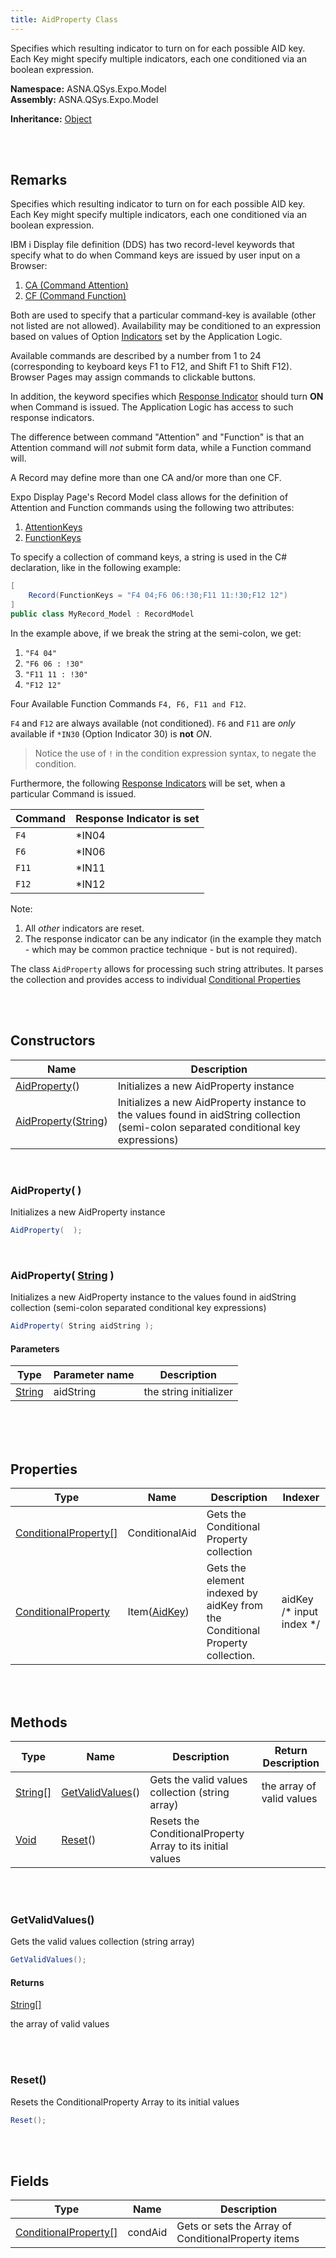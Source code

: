 ```yaml
---
title: AidProperty Class
---
```


Specifies which resulting indicator to turn on for each possible AID key. Each Key might specify multiple indicators, each one conditioned via an boolean expression.

**Namespace:** ASNA.QSys.Expo.Model <br/>
**Assembly:** ASNA.QSys.Expo.Model

**Inheritance:** [Object](https://docs.microsoft.com/en-us/dotnet/api/system.object)

<br>
<br>

## Remarks

Specifies which resulting indicator to turn on for each possible AID key. Each Key might specify multiple indicators, each one conditioned via an boolean expression.

IBM i Display file definition (DDS) has two record-level keywords that specify what to do when Command keys are issued by user input on a Browser:

1. [CA (Command Attention)](https://www.ibm.com/docs/en/i/7.1?topic=80-cann-command-attention-keyword-display-files)
2. [CF (Command Function)](https://www.ibm.com/docs/en/i/7.1?topic=80-cfnn-command-function-keyword-display-files) 

Both are used to specify that a particular command-key is available (other not listed are not allowed). Availability may be conditioned to an expression based on values of Option [Indicators](https://www.ibm.com/docs/en/i/7.2?topic=concepts-rpg-iv-indicators) set by the Application Logic.

Available commands are described by a number from 1 to 24 (corresponding to keyboard keys F1 to F12, and Shift F1 to Shift F12). Browser Pages may assign commands to clickable buttons.

In addition, the keyword specifies which [Response Indicator](https://www.ibm.com/docs/en/i/7.2?topic=concepts-rpg-iv-indicators) should turn **ON** when Command is issued. The Application Logic has access to such response indicators.

The difference between command "Attention" and "Function" is that an Attention command will *not* submit form data, while a Function command will.

A Record may define more than one CA and/or more than one CF.

Expo Display Page's Record Model class allows for the definition of Attention and Function commands using the following two attributes:

1. [AttentionKeys](/reference/asna-qsys-expo/expo-model/record-attribute.html)
2. [FunctionKeys](/reference/asna-qsys-expo/expo-model/record-attribute.html)

To specify a collection of command keys, a string is used in the C# declaration, like in the following example:

```cs
[
    Record(FunctionKeys = "F4 04;F6 06:!30;F11 11:!30;F12 12")
]
public class MyRecord_Model : RecordModel
```

In the example above, if we break the string at the semi-colon, we get:


1. `"F4 04"`
2. `"F6 06 : !30"`
3. `"F11 11 : !30"`
4. `"F12 12"`

Four Available Function Commands `F4, F6, F11 and F12`.

`F4` and `F12` are always available (not conditioned).
`F6` and `F11` are *only* available if `*IN30` (Option Indicator 30) is **not** *ON*. 

>Notice the use of `!` in the condition expression syntax, to negate the condition. 

Furthermore, the following [Response Indicators](https://www.ibm.com/docs/en/i/7.2?topic=concepts-rpg-iv-indicators) will be set, when a particular Command is issued. 

| Command | Response Indicator is set |
| --- | --- |
| `F4` | *IN04 |
| `F6` | *IN06 |
| `F11` | *IN11 |
| `F12` | *IN12 |

Note:
1. All *other* indicators are reset.
2. The response indicator can be any indicator (in the example they match - which may be common practice technique - but is not required).

The class `AidProperty` allows for processing such string attributes. It parses the collection and provides access to individual [Conditional Properties](/reference/asna-qsys-expo/expo-model/conditional-property.html)


<br>
<br>

## Constructors

| Name |  Description 
| --- | --- 
| [AidProperty](#aidproperty)() | Initializes a new AidProperty instance 
| [AidProperty](#aidpropertystring)([String](https://docs.microsoft.com/en-us/dotnet/api/system.string)) | Initializes a new AidProperty instance to the values found in aidString collection (semi-colon separated conditional key expressions) 

<br>

### AidProperty(  )

Initializes a new AidProperty instance

```cs
AidProperty(  );
```


<br>

### AidProperty( [String](https://docs.microsoft.com/en-us/dotnet/api/system.string) )

Initializes a new AidProperty instance to the values found in aidString collection (semi-colon separated conditional key expressions)

```cs
AidProperty( String aidString );
```

#### Parameters

| Type | Parameter name | Description
| --- | --- | ---
| [String](https://docs.microsoft.com/en-us/dotnet/api/system.string) | aidString | the string initializer 

<br>


<br>
<br>

## Properties

| Type | Name | Description | Indexer
| --- | --- | --- | --- 
| [ConditionalProperty[]](/reference/asna-qsys-expo/expo-model/conditional-property.html) | ConditionalAid | Gets the Conditional Property collection | 
| [ConditionalProperty](/reference/asna-qsys-expo/expo-model/conditional-property.html) | Item([AidKey](/reference/asna-qsys-expo/expo-model/aid-key.html)) | Gets the element indexed by aidKey from the Conditional Property collection. | aidKey /* input index */

<br>
<br>

## Methods

| Type | Name | Description | Return Description 
| --- | --- | --- | --- 
| [String[]](https://docs.microsoft.com/en-us/dotnet/api/system.string) | [GetValidValues](#getvalidvalues)() | Gets the valid values collection (string array) | the array of valid values
| [Void](https://docs.microsoft.com/en-us/dotnet/api/system.void) | [Reset](#reset)() | Resets the ConditionalProperty Array to its initial values | 

<br>
<br>

### GetValidValues()

Gets the valid values collection (string array)

```cs
GetValidValues();
```

#### Returns

[String[]](https://docs.microsoft.com/en-us/dotnet/api/system.string)

the array of valid values


<br>
<br>

### Reset()

Resets the ConditionalProperty Array to its initial values

```cs
Reset();
```


<br>
<br>

## Fields

| Type | Name | Description
| --- | --- | --- 
| [ConditionalProperty[]](/reference/asna-qsys-expo/expo-model/conditional-property.html) | condAid | Gets or sets the Array of ConditionalProperty items

<br>
<br>

